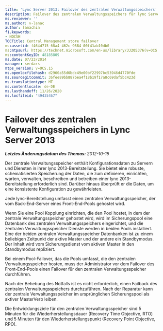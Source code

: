 ```yaml
---
title: 'Lync Server 2013: Failover des zentralen Verwaltungsspeichers'
description: Failover des zentralen Verwaltungsspeichers für lync Server 2013
ms.reviewer: ''
ms.author: v-lanac
author: lanachin
f1.keywords:
- NOCSH
TOCTitle: Central Management store failover
ms:assetid: f464d715-68a4-462c-9584-00f41ab10db0
ms:mtpsurl: https://technet.microsoft.com/en-us/library/JJ205376(v=OCS.15)
ms:contentKeyID: 48185809
ms.date: 07/23/2014
manager: serdars
mtps_version: v=OCS.15
ms.openlocfilehash: d2960a55d6bdc49e00bf22997bc53946d4770fde
ms.sourcegitcommit: 36fee89bb887bea4f18b19f17a8c69daf5bc423d
ms.translationtype: MT
ms.contentlocale: de-DE
ms.lasthandoff: 11/26/2020
ms.locfileid: "49435467"
---
```

# <a name="central-management-store-failover-in-lync-server-2013"></a>Failover des zentralen Verwaltungsspeichers in Lync Server 2013

<div data-xmlns="http://www.w3.org/1999/xhtml">

<div class="topic" data-xmlns="http://www.w3.org/1999/xhtml" data-msxsl="urn:schemas-microsoft-com:xslt" data-cs="https://msdn.microsoft.com/">

<div data-asp="https://msdn2.microsoft.com/asp">



</div>

<div id="mainSection">

<div id="mainBody">

<span> </span>

_**Letztes Änderungsdatum des Themas:** 2012-10-18_

Der zentrale Verwaltungsspeicher enthält Konfigurationsdaten zu Servern und Diensten in ihrer lync 2013-Bereitstellung. Sie bietet eine robuste, schematisierten Speicherung der Daten, die zum definieren, einrichten, warten, verwalten, beschreiben und betreiben einer lync 2013-Bereitstellung erforderlich sind. Darüber hinaus überprüft er die Daten, um eine konsistente Konfiguration zu gewährleisten.

Jede lync-Bereitstellung umfasst einen zentralen Verwaltungsspeicher, der vom Back-End-Server eines Front-End-Pools gehostet wird.

Wenn Sie eine Pool Kopplung einrichten, die den Pool hostet, in dem der zentrale Verwaltungsspeicher gehostet wird, wird im Sicherungspool eine Datenbank des zentralen Verwaltungsspeichers eingerichtet, und die zentralen Verwaltungsspeicher Dienste werden in beiden Pools installiert. Eine der beiden zentralen Verwaltungsspeicher Datenbanken ist zu einem beliebigen Zeitpunkt der aktive Master und der andere ein Standbymodus. Der Inhalt wird vom Sicherungsdienst vom aktiven Master in den Standbymodus repliziert.

Bei einem Pool-Failover, das die Pools umfasst, die den zentralen Verwaltungsspeicher hosten, muss der Administrator vor dem Failover des Front-End-Pools einen Failover für den zentralen Verwaltungsspeicher durchführen.

Nach der Behebung des Notfalls ist es nicht erforderlich, einen Failback des zentralen Verwaltungsspeichers durchzuführen. Nach der Reparatur kann der zentrale Verwaltungsspeicher im ursprünglichen Sicherungspool als aktiver MasterVerb leiben.

Die Entwicklungsziele für den zentralen Verwaltungsspeicher sind 5 Minuten für die Wiederherstellungsdauer (Recovery Time Objective, RTO) und 5 Minuten für den Wiederherstellungspunkt (Recovery Point Objective, RPO).

</div>

<span> </span>

</div>

</div>

</div>

